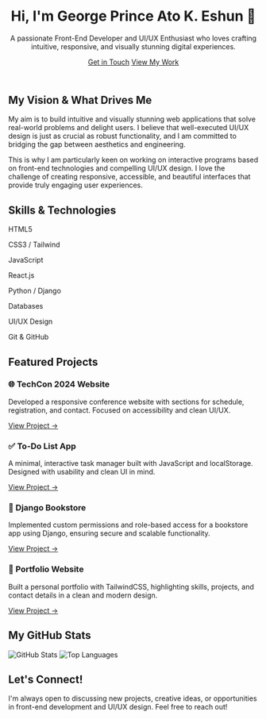<link href="https://unpkg.com/tailwindcss@^2/dist/tailwind.min.css" rel="stylesheet">
<link href="https://cdnjs.cloudflare.com/ajax/libs/font-awesome/6.0.0-beta3/css/all.min.css" rel="stylesheet">
<link href="https://fonts.googleapis.com/css2?family=Inter:wght@400;600;700&display=swap" rel="stylesheet">
<link href="https://unpkg.com/aos@2.3.1/dist/aos.css" rel="stylesheet">

<div class="min-h-screen bg-gray-50 p-4 sm:p-8 md:p-12 lg:p-16 rounded-lg font-inter">

  <!-- Header / Hero Section -->
  <header class="text-center py-16 bg-gradient-to-r from-indigo-500 via-purple-500 to-pink-500 text-white rounded-lg shadow-lg mb-8" data-aos="fade-down">
    <div class="container mx-auto px-4">
      <h1 class="text-5xl font-extrabold mb-4">Hi, I'm George Prince Ato K. Eshun 👋</h1>
      <p class="text-xl max-w-2xl mx-auto leading-relaxed">
        A passionate <span class="font-semibold">Front-End Developer</span> and <span class="font-semibold">UI/UX Enthusiast</span> who loves crafting 
        intuitive, responsive, and visually stunning digital experiences.  
      </p>
      <div class="mt-6 flex justify-center space-x-4">
        <a href="mailto:georgeprinceakeshun23@gmail.com" class="bg-white text-indigo-600 px-6 py-2 rounded-full font-semibold hover:bg-gray-100 transform hover:scale-105 transition duration-300">Get in Touch</a>
        <a href="#projects" class="bg-indigo-700 px-6 py-2 rounded-full font-semibold hover:bg-indigo-800 transform hover:scale-105 transition duration-300">View My Work</a>
      </div>
    </div>
  </header>

  <!-- About Me / Vision Section -->
  <section class="bg-white p-8 rounded-lg shadow mb-8" data-aos="fade-right">
    <div class="container mx-auto px-4">
      <h2 class="text-3xl font-bold text-gray-800 mb-6 border-b-2 border-indigo-300 pb-2">My Vision & What Drives Me</h2>
      <p class="text-lg text-gray-700 leading-relaxed mb-4">
        My aim is to <span class="font-semibold text-purple-700">build intuitive and visually stunning web applications that solve real-world problems and delight users</span>. I believe that well-executed UI/UX design is just as crucial as robust functionality, and I am committed to bridging the gap between aesthetics and engineering.
      </p>
      <p class="text-lg text-gray-700 leading-relaxed">
        This is why I am particularly keen on working on <span class="font-semibold text-indigo-700">interactive programs based on front-end technologies and compelling UI/UX design</span>. I love the challenge of creating responsive, accessible, and beautiful interfaces that provide truly engaging user experiences.
      </p>
    </div>
  </section>

  <!-- Skills Section -->
  <section class="bg-white p-8 rounded-lg shadow mb-8" data-aos="fade-up">
    <div class="container mx-auto px-4">
      <h2 class="text-3xl font-bold text-gray-800 mb-6 border-b-2 border-indigo-300 pb-2">Skills & Technologies</h2>
      <div class="grid grid-cols-2 md:grid-cols-3 lg:grid-cols-4 gap-6 text-center">
        <div class="p-4 bg-gray-100 rounded-lg shadow-sm hover:shadow-md transition transform hover:-translate-y-2 hover:scale-105" data-aos="zoom-in">
          <i class="fab fa-html5 text-4xl text-orange-500 mb-2"></i>
          <p class="font-semibold">HTML5</p>
        </div>
        <div class="p-4 bg-gray-100 rounded-lg shadow-sm hover:shadow-md transition transform hover:-translate-y-2 hover:scale-105" data-aos="zoom-in" data-aos-delay="100">
          <i class="fab fa-css3-alt text-4xl text-blue-500 mb-2"></i>
          <p class="font-semibold">CSS3 / Tailwind</p>
        </div>
        <div class="p-4 bg-gray-100 rounded-lg shadow-sm hover:shadow-md transition transform hover:-translate-y-2 hover:scale-105" data-aos="zoom-in" data-aos-delay="200">
          <i class="fab fa-js-square text-4xl text-yellow-500 mb-2"></i>
          <p class="font-semibold">JavaScript</p>
        </div>
        <div class="p-4 bg-gray-100 rounded-lg shadow-sm hover:shadow-md transition transform hover:-translate-y-2 hover:scale-105" data-aos="zoom-in" data-aos-delay="300">
          <i class="fab fa-react text-4xl text-blue-400 mb-2"></i>
          <p class="font-semibold">React.js</p>
        </div>
        <div class="p-4 bg-gray-100 rounded-lg shadow-sm hover:shadow-md transition transform hover:-translate-y-2 hover:scale-105" data-aos="zoom-in" data-aos-delay="400">
          <i class="fab fa-python text-4xl text-green-500 mb-2"></i>
          <p class="font-semibold">Python / Django</p>
        </div>
        <div class="p-4 bg-gray-100 rounded-lg shadow-sm hover:shadow-md transition transform hover:-translate-y-2 hover:scale-105" data-aos="zoom-in" data-aos-delay="500">
          <i class="fas fa-database text-4xl text-gray-700 mb-2"></i>
          <p class="font-semibold">Databases</p>
        </div>
        <div class="p-4 bg-gray-100 rounded-lg shadow-sm hover:shadow-md transition transform hover:-translate-y-2 hover:scale-105" data-aos="zoom-in" data-aos-delay="600">
          <i class="fas fa-paint-brush text-4xl text-pink-500 mb-2"></i>
          <p class="font-semibold">UI/UX Design</p>
        </div>
        <div class="p-4 bg-gray-100 rounded-lg shadow-sm hover:shadow-md transition transform hover:-translate-y-2 hover:scale-105" data-aos="zoom-in" data-aos-delay="700">
          <i class="fab fa-github text-4xl text-gray-800 mb-2"></i>
          <p class="font-semibold">Git & GitHub</p>
        </div>
      </div>
    </div>
  </section>

  <!-- Featured Projects Section -->
  <section id="projects" class="bg-white p-8 rounded-lg shadow mb-8" data-aos="fade-left">
    <div class="container mx-auto px-4">
      <h2 class="text-3xl font-bold text-gray-800 mb-6 border-b-2 border-indigo-300 pb-2">Featured Projects</h2>
      <div class="grid grid-cols-1 md:grid-cols-2 gap-8">
        <div class="bg-gray-100 p-6 rounded-lg shadow hover:shadow-lg transition transform hover:-translate-y-2 hover:scale-105" data-aos="flip-left">
          <h3 class="text-xl font-semibold mb-2">🌐 TechCon 2024 Website</h3>
          <p class="text-gray-700 mb-4">Developed a responsive conference website with sections for schedule, registration, and contact. Focused on accessibility and clean UI/UX.</p>
          <a href="#" class="text-indigo-600 font-semibold hover:underline">View Project →</a>
        </div>
        <div class="bg-gray-100 p-6 rounded-lg shadow hover:shadow-lg transition transform hover:-translate-y-2 hover:scale-105" data-aos="flip-left" data-aos-delay="200">
          <h3 class="text-xl font-semibold mb-2">✅ To-Do List App</h3>
          <p class="text-gray-700 mb-4">A minimal, interactive task manager built with JavaScript and localStorage. Designed with usability and clean UI in mind.</p>
          <a href="#" class="text-indigo-600 font-semibold hover:underline">View Project →</a>
        </div>
        <div class="bg-gray-100 p-6 rounded-lg shadow hover:shadow-lg transition transform hover:-translate-y-2 hover:scale-105" data-aos="flip-left" data-aos-delay="400">
          <h3 class="text-xl font-semibold mb-2">📖 Django Bookstore</h3>
          <p class="text-gray-700 mb-4">Implemented custom permissions and role-based access for a bookstore app using Django, ensuring secure and scalable functionality.</p>
          <a href="#" class="text-indigo-600 font-semibold hover:underline">View Project →</a>
        </div>
        <div class="bg-gray-100 p-6 rounded-lg shadow hover:shadow-lg transition transform hover:-translate-y-2 hover:scale-105" data-aos="flip-left" data-aos-delay="600">
          <h3 class="text-xl font-semibold mb-2">🎨 Portfolio Website</h3>
          <p class="text-gray-700 mb-4">Built a personal portfolio with TailwindCSS, highlighting skills, projects, and contact details in a clean and modern design.</p>
          <a href="#" class="text-indigo-600 font-semibold hover:underline">View Project →</a>
        </div>
      </div>
    </div>
  </section>

  <!-- GitHub Stats -->
  <section class="bg-white p-8 rounded-lg shadow mb-8 text-center" data-aos="zoom-in">
      <h2 class="text-3xl font-bold text-gray-800 mb-6 border-b-2 border-indigo-300 pb-2">My GitHub Stats</h2>
      <img src="https://github-readme-stats.vercel.app/api?username=GeorgePrince23&show_icons=true&theme=tokyonight" alt="GitHub Stats" class="mx-auto mb-6 rounded-lg shadow transform hover:scale-105 transition duration-300" />
      <img src="https://github-readme-stats.vercel.app/api/top-langs/?username=GeorgePrince23&layout=compact&theme=tokyonight" alt="Top Languages" class="mx-auto rounded-lg shadow transform hover:scale-105 transition duration-300" />
  </section>

  <!-- Connect / Contact Section -->
  <section class="bg-white p-8 rounded-lg shadow" data-aos="fade-up">
    <div class="container mx-auto px-4 text-center">
      <h2 class="text-3xl font-bold text-gray-800 mb-6 border-b-2 border-indigo-300 pb-2">Let's Connect!</h2>
      <p class="text-lg text-gray-700 mb-6">
        I'm always open to discussing new projects, creative ideas, or opportunities in front-end development and UI/UX design. Feel free to reach out!
      </p>
      <div class="flex flex-wrap justify-center space-x-6">
        <a href="https://www.linkedin.com/in/george-prince-eshun" target="_blank" class="text-blue-700 hover:text-blue-900 text-5xl transform hover:scale-125 transition duration-300">
          <i class="fab fa-linkedin"></i>
        </a>
        <a href="https://twitter.com/" target="_blank" class="text-blue-400 hover:text-blue-600 text-5xl transform hover:scale-125 transition duration-300">
          <i class="fab fa-twitter-square"></i>
        </a>
        <a href="#" target="_blank" class="text-pink-600 hover:text-pink-800 text-5xl transform hover:scale-125 transition duration-300">
          <i class="fas fa-globe"></i>
        </a>
        <a href="mailto:georgeprinceakeshun23@gmail.com" class="text-red-500 hover:text-red-700 text-5xl transform hover:scale-125 transition duration-300">
          <i class="fas fa-envelope-square"></i>
        </a>
      </div>
    </div>
  </section>
</div>

<!-- AOS Script -->
<script src="https://unpkg.com/aos@2.3.1/dist/aos.js"></script>
<script>
  AOS.init({
    duration: 1000,
    once: true
  });
</script>
